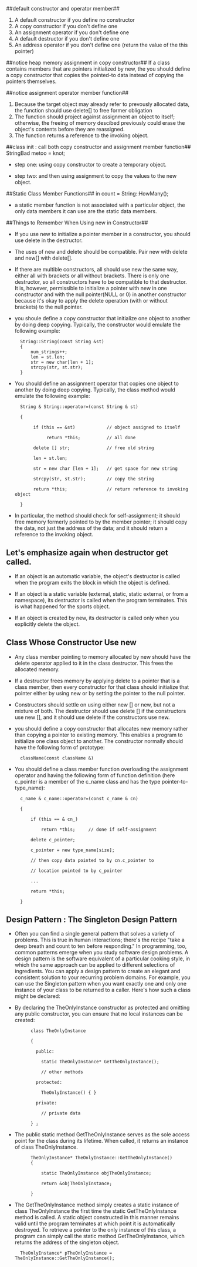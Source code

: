 ##default constructor and operator member##
1. A default constructor if you define no constructor
2. A copy constructor if you don't define one
3. An assignment operator if you don't define one
4. A default destructor if you don't define one
5. An address operator if you don't define one (return the value of the this pointer)

##notice heap memory assignment in copy constructor##
If a class contains members that are pointers initialized by new, the you should define a copy constructor that copies the pointed-to data instead of copying the pointers themselves.


##notice assignment operator member function##
1. Because the target object may already refer to prevously allocated data, the function should use delete[] to free former obligation
2. The function should project against assignment an object to itself; otherwise, the freeing of memory descibed previously could erase the object's contents before they are reassigned.
3. The function returns a reference to the invoking object.

##class init : call both copy constructor and assignment member function##
StringBad metoo = knot;

- step one: using copy constructor to create a temporary object.

- step two: and then using assignment to copy the values to the new object. 

##Static Class Member Functions##
in count = String::HowMany();

- a static member function is not associated with a particular object, the only data members it can use are the static data members.

##Things to Remember When Using new in Constructor##
* If you use new to initialize a pointer member in a constructor, you should use delete in the destructor.
* The uses of new and delete should be compatible. Pair new with delete and new[] with delete[].
* If there are multible constructors, all should use new the same way, either all with brackets or all without brackets.
  There is only one destructor, so all constructors have to be compatible to that destructor. It is, however, permissible to initialize a pointer with new in one constructor
  and with the null pointer(NULL or 0) in another constructor because it's okay to apply the delete operation (with or without brackets) to the null pointer.

* you shoule define a copy constructor that initialize one object to another by doing deep copying. Typically, the constructor would emulate the following example:

    	String::String(const String &st)
    	{
    		num_strings++;
    		len = st.len;
    		str = new char[len + 1];
    		strcpy(str, st.str);
    	}
    
* You should define an assignment operator that copies one object to another by doing deep copying. Typically, the class method would emulate the following example:

        String & String::operator=(const String & st)

        {
        
             if (this == &st)            // object assigned to itself
        
                  return *this;          // all done
        
             delete [] str;              // free old string
        
             len = st.len;
        
             str = new char [len + 1];   // get space for new string
        
             strcpy(str, st.str);        // copy the string
        
             return *this;               // return reference to invoking object
        
        }
                
* In particular, the method should check for self-assignment; it should free memory formerly pointed to by the member pointer; it should copy the data, not just the address of the data; and it should return a reference to the invoking object.    


## Let's emphasize again when destructor get called. ##

* If an object is an automatic variable, the object's destructor is called when the program exits the block in which the object is defined. 

* If an object is a static variable (external, static, static external, or from a namespace), its destructor is called when the program terminates. This is what happened for the sports object.

* If an object is created by new, its destructor is called only when you explicitly delete the object.

## Class Whose Constructor Use new ##

* Any class member pointing to memory allocated by new should have the delete operator applied to it in the class destructor. This frees the allocated memory.

* If a destructor frees memory by applying delete to a pointer that is a class member, then every constructor for that class should initialize that pointer either by using new or by setting the pointer to the null pointer.

* Constructors should settle on using either new [] or new, but not a mixture of both. The destructor should use delete [] if the constructors use new [], and it should use delete if the constructors use new.

* you should define a copy constructor that allocates new memory rather than copying a pointer to existing memory. This enables a program to initialize one class object to another. The constructor normally should have the following form of prototype:

        className(const className &)

* You should define a class member function overloading the assignment operator and having the following form of function definition (here c_pointer is a member of the c_name class and has the type pointer-to-type_name):

        c_name & c_name::operator=(const c_name & cn)
        
        {
        
            if (this == & cn_)
        
                return *this;     // done if self-assignment
        
            delete c_pointer;
        
            c_pointer = new type_name[size];
        
            // then copy data pointed to by cn.c_pointer to
        
            // location pointed to by c_pointer
        
            ...
        
            return *this; 
        
        }
        
## Design Pattern : The Singleton Design Pattern ##

- Often you can find a single general pattern that solves a variety of problems. This is true in human interactions; there's the recipe "take a deep breath and count to ten before responding." In programming, too, common patterns emerge when you study software design problems. A design pattern is the software equivalent of a particular cooking style, in which the same approach can be applied to different selections of ingredients. You can apply a design pattern to create an elegant and consistent solution to your recurring problem domains. For example, you can use the Singleton pattern when you want exactly one and only one instance of your class to be returned to a caller. Here's how such a class might be declared:
 
- By declaring the TheOnlyInstance constructor as protected and omitting any public constructor, you can ensure that no local instances can be created:       
        
            class TheOnlyInstance
    
            {
            
              public:
            
                static TheOnlyInstance* GetTheOnlyInstance();
            
                // other methods
            
              protected:
            
                TheOnlyInstance() { }
            
              private:
            
                // private data
            
            } ;
            
            
- The public static method GetTheOnlyInstance serves as the sole access point for the class during its lifetime. When called, it returns an instance of class TheOnlyInstance.

            
            
            TheOnlyInstance* TheOnlyInstance::GetTheOnlyInstance()
            {
            
                static TheOnlyInstance objTheOnlyInstance;
            
                return &objTheOnlyInstance;
            
            }
            
- The GetTheOnlyInstance method simply creates a static instance of class TheOnlyInstance the first time the static GetTheOnlyInstance method is called. A static object constructed in this manner remains valid until the program terminates at which point it is automatically destroyed. To retrieve a pointer to the only instance of this class, a program can simply call the static method GetTheOnlyInstance, which returns the address of the singleton object.

        TheOnlyInstance* pTheOnlyInstance = TheOnlyInstance::GetTheOnlyInstance();